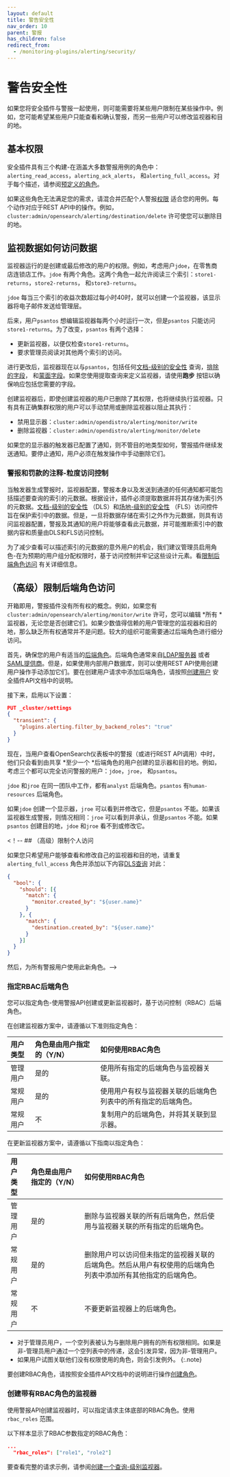 ```yaml
---
layout: default
title: 警告安全性
nav_order: 10
parent: 警报
has_children: false
redirect_from:
  - /monitoring-plugins/alerting/security/
---
```


# 警告安全性

如果您将安全插件与警报一起使用，则可能需要将某些用户限制在某些操作中。例如，您可能希望某些用户只能查看和确认警报，而另一些用户可以修改监视器和目的地。


## 基本权限

安全插件具有三个构建-在涵盖大多数警报用例的角色中：`alerting_read_access`，`alerting_ack_alerts`， 和`alerting_full_access`。对于每个描述，请参阅[预定义的角色]({{site.url}}{{site.baseurl}}/security/access-control/users-roles#predefined-roles)。

如果这些角色无法满足您的需求，请混合并匹配个人警报[权限]({{site.url}}{{site.baseurl}}/security/access-control/permissions/) 适合您的用例。每个动作对应于REST API中的操作。例如，`cluster:admin/opensearch/alerting/destination/delete` 许可使您可以删除目的地。


## 监视数据如何访问数据

监视器运行的是创建或最后修改的用户的权限。例如，考虑用户`jdoe`，在零售商店连锁店工作。`jdoe` 有两个角色。这两个角色一起允许阅读三个索引：`store1-returns`，`store2-returns`， 和`store3-returns`。

`jdoe` 每当三个索引的收益次数超过每小时40时，就可以创建一个监视器，该显示器将电子邮件发送给管理层。

后来，用户`psantos` 想编辑监视器每两个小时运行一次，但是`psantos` 只能访问`store1-returns`。为了改变，`psantos` 有两个选择：

- 更新监视器，以便仅检查`store1-returns`。
- 要求管理员阅读对其他两个索引的访问。

进行更改后，监视器现在以与`psantos`，包括任何[文档-级别的安全性]({{site.url}}{{site.baseurl}}/security/access-control/document-level-security/) 查询，[排除的字段]({{site.url}}{{site.baseurl}}/security/access-control/field-level-security/)， 和[蒙面字段]({{site.url}}{{site.baseurl}}/security/access-control/field-masking/)。如果您使用提取查询来定义监视器，请使用**跑步** 按钮以确保响应包括您需要的字段。

创建监视器后，即使创建监视器的用户已删除了其权限，也将继续执行监视器。只有具有正确集群权限的用户可以手动禁用或删除监视器以阻止其执行：

- 禁用显示器：`cluster:admin/opendistro/alerting/monitor/write`
- 删除监视器：`cluster:admin/opendistro/alerting/monitor/delete`

如果您的显示器的触发器已配置了通知，则不管目的地类型如何，警报插件继续发送通知。要停止通知，用户必须在触发操作中手动删除它们。

### 警报和罚款的注释-粒度访问控制

当触发器生成警报时，监视器配置，警报本身以及发送到通道的任何通知都可能包括描述要查询的索引的元数据。根据设计，插件必须提取数据并将其存储为索引外的元数据。[文档-级别的安全性]({{site.url}}{{site.baseurl}}/security/access-control/document-level-security) （DLS）和[场地-级别的安全性]({{site.url}}{{site.baseurl}}/security/access-control/field-level-security) （FLS）访问控件旨在保护索引中的数据。但是，一旦将数据存储在索引之外作为元数据，则具有访问监视器配置，警报及其通知的用户将能够查看此元数据，并可能推断索引中的数据内容和质量由DLS和FLS访问控制。

为了减少查看可以描述索引的元数据的意外用户的机会，我们建议管理员启用角色-在为预期的用户组分配权限时，基于访问控制并牢记这些设计元素。看[限制后端角色访问](#advanced-limit-access-by-backend-role) 有关详细信息。

## （高级）限制后端角色访问

开箱即用，警报插件没有所有权的概念。例如，如果您有`cluster:admin/opensearch/alerting/monitor/write` 许可，您可以编辑 *所有 *监视器，无论您是否创建它们。如果少数值得信赖的用户管理您的监视器和目的地，那么缺乏所有权通常并不是问题。较大的组织可能需要通过后端角色进行细分访问。

首先，确保您的用户有适当的[后端角色]({{site.url}}{{site.baseurl}}/security/access-control/index/)。后端角色通常来自[LDAP服务器]({{site.url}}{{site.baseurl}}/security/configuration/ldap/) 或者[SAML提供商]({{site.url}}{{site.baseurl}}/security/configuration/saml/)。但是，如果使用内部用户数据库，则可以使用REST API使用创建用户操作手动添加它们。要在创建用户请求中添加后端角色，请按照[创建用户]({{site.url}}{{site.baseurl}}/security/access-control/api#create-user) 安全插件API文档中的说明。

接下来，启用以下设置：

```json
PUT _cluster/settings
{
  "transient": {
    "plugins.alerting.filter_by_backend_roles": "true"
  }
}
```

现在，当用户查看OpenSearch仪表板中的警报（或进行REST API调用）中时，他们只会看到由共享 *至少一个 *后端角色的用户创建的显示器和目的地。例如，考虑三个都可以完全访问警报的用户：`jdoe`，`jroe`， 和`psantos`。

`jdoe` 和`jroe` 在同一团队中工作，都有`analyst` 后端角色。`psantos` 有`human-resources` 后端角色。

如果`jdoe` 创建一个显示器，`jroe` 可以看到并修改它，但是`psantos` 不能。如果该监视器生成警报，则情况相同：`jroe` 可以看到并承认，但是`psantos` 不能。如果`psantos` 创建目的地，`jdoe` 和`jroe` 看不到或修改它。

<！-- ## （高级）限制个人访问

如果您只希望用户能够查看和修改自己的监视器和目的地，请重复`alerting_full_access` 角色并添加以下内容[DLS查询]({{site.url}}{{site.baseurl}}/security/access-control/document-level-security/) 对此：

```json
{
  "bool": {
    "should": [{
      "match": {
        "monitor.created_by": "${user.name}"
      }
    }, {
      "match": {
        "destination.created_by": "${user.name}"
      }
    }]
  }
}
```

然后，为所有警报用户使用此新角色。-->

### 指定RBAC后端角色

您可以指定角色-使用警报API创建或更新监视器时，基于访问控制（RBAC）后端角色。

在创建监视器方案中，请遵循以下准则指定角色：

用户类型| 角色是由用户指定的（Y/N）| 如何使用RBAC角色
:--- | :--- | :---
管理用户| 是的| 使用所有指定的后端角色与监视器关联。
常规用户| 是的| 使用用户有权与监视器关联的后端角色列表中的所有指定的后端角色。
常规用户| 不| 复制用户的后端角色，并将其关联到显示器。

在更新监视器方案中，请遵循以下指南以指定角色：

用户类型| 角色是由用户指定的（Y/N）| 如何使用RBAC角色
:--- | :--- | :---
管理用户| 是的| 删除与监视器关联的所有后端角色，然后使用与监视器关联的所有指定的后端角色。
常规用户| 是的| 删除用户可以访问但未指定的监视器关联的后端角色。然后从用户有权使用的后端角色列表中添加所有其他指定的后端角色。
常规用户| 不| 不要更新监视器上的后端角色。

- 对于管理员用户，一个空列表被认为与删除用户拥有的所有权限相同。如果是非-管理员用户通过一个空列表中的传递，这会引发异常，因为非-管理用户。
- 如果用户试图关联他们没有权限使用的角色，则会引发例外。
{:.note}

要创建RBAC角色，请按照安全插件API文档中的说明进行操作[创建角色]({{site.url}}{{site.baseurl}}/security/access-control/api#create-role)。
### 创建带有RBAC角色的监视器

使用警报API创建监视器时，可以指定请求主体底部的RBAC角色。使用`rbac_roles` 范围。

以下样本显示了RBAC参数指定的RBAC角色：

```json
... 
  "rbac_roles": ["role1", "role2"]
```

要查看完整的请求示例，请参阅[创建一个查询-级别监视器]({{site.url}}{{site.baseurl}}/observing-your-data/alerting/api/#create-a-query-level-monitor)。


